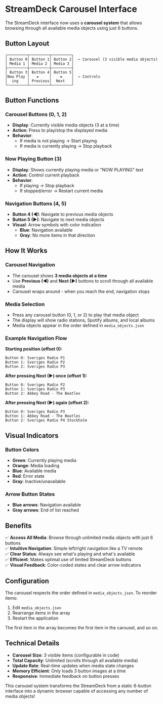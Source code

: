 # StreamDeck Carousel Interface

The StreamDeck interface now uses a **carousel system** that allows browsing through all available media objects using just 6 buttons.

## Button Layout

```
┌─────────┬─────────┬─────────┐
│ Button 0│ Button 1│ Button 2│  ← Carousel (3 visible media objects)
│ Media 1 │ Media 2 │ Media 3 │
├─────────┼─────────┼─────────┤
│ Button 3│ Button 4│ Button 5│
│Now Play │   ◄     │    ►    │  ← Controls
│  ing    │ Previous│  Next   │
└─────────┴─────────┴─────────┘
```

## Button Functions

### Carousel Buttons (0, 1, 2)

- **Display**: Currently visible media objects (3 at a time)
- **Action**: Press to play/stop the displayed media
- **Behavior**:
  - If media is not playing → Start playing
  - If media is currently playing → Stop playback

### Now Playing Button (3)

- **Display**: Shows currently playing media or "NOW PLAYING" text
- **Action**: Control current playback
- **Behavior**:
  - If playing → Stop playback
  - If stopped/error → Restart current media

### Navigation Buttons (4, 5)

- **Button 4 (◄)**: Navigate to previous media objects
- **Button 5 (►)**: Navigate to next media objects
- **Visual**: Arrow symbols with color indication
  - **Blue**: Navigation available
  - **Gray**: No more items in that direction

## How It Works

### Carousel Navigation

- The carousel shows **3 media objects at a time**
- Use **Previous (◄)** and **Next (►)** buttons to scroll through all available media
- Carousel wraps around - when you reach the end, navigation stops

### Media Selection

- Press any carousel button (0, 1, or 2) to play that media object
- The display will show radio stations, Spotify albums, and local albums
- Media objects appear in the order defined in `media_objects.json`

### Example Navigation Flow

**Starting position (offset 0):**

```
Button 0: Sveriges Radio P1
Button 1: Sveriges Radio P2
Button 2: Sveriges Radio P3
```

**After pressing Next (►) once (offset 1):**

```
Button 0: Sveriges Radio P2
Button 1: Sveriges Radio P3
Button 2: Abbey Road - The Beatles
```

**After pressing Next (►) again (offset 2):**

```
Button 0: Sveriges Radio P3
Button 1: Abbey Road - The Beatles
Button 2: Sveriges Radio P4 Stockholm
```

## Visual Indicators

### Button Colors

- **Green**: Currently playing media
- **Orange**: Media loading
- **Blue**: Available media
- **Red**: Error state
- **Gray**: Inactive/unavailable

### Arrow Button States

- **Blue arrows**: Navigation available
- **Gray arrows**: End of list reached

## Benefits

✅ **Access All Media**: Browse through unlimited media objects with just 6 buttons  
✅ **Intuitive Navigation**: Simple left/right navigation like a TV remote  
✅ **Clear Status**: Always see what's playing and what's available  
✅ **Efficient**: Makes optimal use of limited StreamDeck buttons  
✅ **Visual Feedback**: Color-coded states and clear arrow indicators

## Configuration

The carousel respects the order defined in `media_objects.json`. To reorder items:

1. Edit `media_objects.json`
2. Rearrange items in the array
3. Restart the application

The first item in the array becomes the first item in the carousel, and so on.

## Technical Details

- **Carousel Size**: 3 visible items (configurable in code)
- **Total Capacity**: Unlimited (scrolls through all available media)
- **Update Rate**: Real-time updates when media state changes
- **Memory Efficient**: Only loads 3 button images at a time
- **Responsive**: Immediate feedback on button presses

This carousel system transforms the StreamDeck from a static 6-button interface into a dynamic browser capable of accessing any number of media objects!
